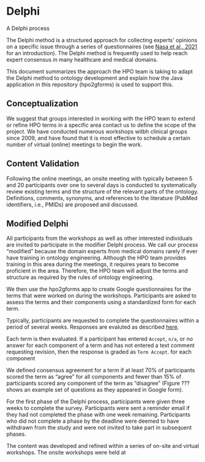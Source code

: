# Delphi

A Delphi process

The Delphi method is a structured approach  for collecting experts' opinions on a specific issue through a series of questionnaires 
(see [Nasa et al., 2021](https://pubmed.ncbi.nlm.nih.gov/34322364/) for an introduction). The Delphi method is frequently
used to help reach expert consensus in many healthcare and medical domains.

This document summarizes the approach the HPO team is taking to adapt the Delphi method to ontology development and
explain how the Java application in this repository (hpo2gforms) is used to support this.

## Conceptualization

We suggest that groups interested in working with the HPO team to extend 
or refine HPO terms in a specific area contact us to define the scope of the 
project. We have conducted numerous workshops witbh clinical groups 
since 2009, and have found that it is most effective to schedule a certain
number of virtual (online) meetings to begin the work. 

## Content Validation

Following the online meetings, an onsite
meeting with typically between 5 and 20 participants over one to several days
is conducted to systematically review existing terms and the structure of the
relevant parts of the ontology. Definitions, comments, synonyms, and references
to the literature (PubMed identifiers, i.e., PMIDs) are proposed and discussed.

## Modified Delphi
All participants from the workshops as well as other interested individuals
are invited to participate in the modifier Delphi process. 
We call our process “modified” because the domain experts from medical 
domains rarely if ever have training in ontology engineering. Although the
HPO team provides training in this area during the meetings, it requires
years to become proficient in the area. Therefore, the HPO team will adjust
the terms and structure as required by the rules of ontology engineering.

We then use the hpo2gforms app to create Google questionnaires for the
terms that were worked on during the workshops. Participants are asked
to assess the terms and their components using a standardized form for
each term.

Typically, participants are requested to complete the questionnaires within
a period of several weeks. Responses are evaluted as described [here](evaluation.md).

Each term is then evaluated. If a participant has entered ``Accept``, ``n/a``,
or no answer for each component of a term and has not entered a text comment
requesting revision, then the response is graded as ``Term Accept``.
for each component

We defined consensus agreement for a term if at least 70% of participants scored the term as “agree” for all components and fewer than 15% of participants scored any component of the term as “disagree” (Figure ??? shows an example set of questions as they appeared in Google form).



For the first phase of the Delphi process, participants were given three weeks to complete the survey.  Participants were sent a reminder email if they had not completed the phase with one week remaining.  Participants who did not complete a phase by the deadline were deemed to have withdrawn from the study and were not invited to take part in subsequent phases.





The content was developed and refined within a series of on-site and virtual workshops. The onsite workshops were held at
